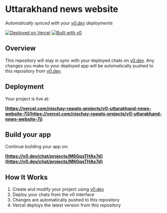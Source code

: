 # Uttarakhand news website

*Automatically synced with your [v0.dev](https://v0.dev) deployments*

[![Deployed on Vercel](https://img.shields.io/badge/Deployed%20on-Vercel-black?style=for-the-badge&logo=vercel)](https://vercel.com/nischay-rawats-projects/v0-uttarakhand-news-website-7j)
[![Built with v0](https://img.shields.io/badge/Built%20with-v0.dev-black?style=for-the-badge)](https://v0.dev/chat/projects/M6GqsTHAs7d)

## Overview

This repository will stay in sync with your deployed chats on [v0.dev](https://v0.dev).
Any changes you make to your deployed app will be automatically pushed to this repository from [v0.dev](https://v0.dev).

## Deployment

Your project is live at:

**[https://vercel.com/nischay-rawats-projects/v0-uttarakhand-news-website-7j](https://vercel.com/nischay-rawats-projects/v0-uttarakhand-news-website-7j)**

## Build your app

Continue building your app on:

**[https://v0.dev/chat/projects/M6GqsTHAs7d](https://v0.dev/chat/projects/M6GqsTHAs7d)**

## How It Works

1. Create and modify your project using [v0.dev](https://v0.dev)
2. Deploy your chats from the v0 interface
3. Changes are automatically pushed to this repository
4. Vercel deploys the latest version from this repository
